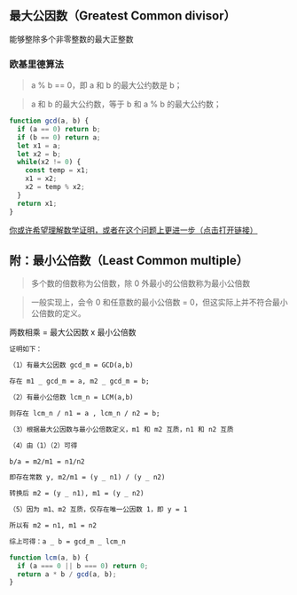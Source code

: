 ## 最大公因数（Greatest Common divisor）

能够整除多个非零整数的最大正整数

### 欧基里德算法

> a % b == 0，即 a 和 b 的最大公约数是 b；

> a 和 b 的最大公约数，等于 b 和 a % b 的最大公约数；

```JavaScript
function gcd(a, b) {
  if (a == 0) return b;
  if (b == 0) return a;
  let x1 = a;
  let x2 = b;
  while(x2 != 0) {
    const temp = x1;
    x1 = x2;
    x2 = temp % x2;
  }
  return x1;
}
```

[你或许希望理解数学证明，或者在这个问题上更进一步（点击打开链接）](https://oi-wiki.org/math/number-theory/gcd/#%E6%AC%A7%E5%87%A0%E9%87%8C%E5%BE%97%E7%AE%97%E6%B3%95)

## 附：最小公倍数（Least Common multiple）

> 多个数的倍数称为公倍数，除 0 外最小的公倍数称为最小公倍数

> 一般实现上，会令 0 和任意数的最小公倍数 = 0，但这实际上并不符合最小公倍数的定义。

两数相乘 = 最大公因数 x 最小公倍数

```md
证明如下：

（1）有最大公因数 gcd_m = GCD(a,b)

存在 m1 _ gcd_m = a, m2 _ gcd_m = b;

（2）有最小公倍数 lcm_n = LCM(a,b)

则存在 lcm_n / n1 = a , lcm_n / n2 = b;

（3）根据最大公因数与最小公倍数定义，m1 和 m2 互质，n1 和 n2 互质

（4）由（1）（2）可得

b/a = m2/m1 = n1/n2

即存在常数 y, m2/m1 = (y _ n1) / (y _ n2)

转换后 m2 = (y _ n1), m1 = (y _ n2)

（5）因为 m1、m2 互质，仅存在唯一公因数 1，即 y = 1

所以有 m2 = n1, m1 = n2

综上可得：a _ b = gcd_m _ lcm_n
```

```JavaScript
function lcm(a, b) {
  if (a === 0 || b === 0) return 0;
  return a * b / gcd(a, b);
}
```

